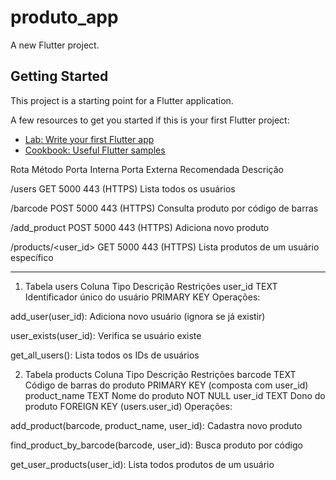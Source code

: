 # produto_app

A new Flutter project.

## Getting Started

This project is a starting point for a Flutter application.

A few resources to get you started if this is your first Flutter project:

- [Lab: Write your first Flutter app](https://docs.flutter.dev/get-started/codelab)
- [Cookbook: Useful Flutter samples](https://docs.flutter.dev/cookbook)


Rota	Método	Porta Interna	Porta Externa Recomendada	Descrição

/users	GET	5000	443 (HTTPS)	Lista todos os usuários

/barcode	POST	5000	443 (HTTPS)	Consulta produto por código de barras

/add_product	POST	5000	443 (HTTPS)	Adiciona novo produto

/products/<user_id>	GET	5000	443 (HTTPS)	Lista produtos de um usuário específico


------------------------

1. Tabela users
Coluna	Tipo	Descrição	Restrições
user_id	TEXT	Identificador único do usuário	PRIMARY KEY
Operações:

add_user(user_id): Adiciona novo usuário (ignora se já existir)

user_exists(user_id): Verifica se usuário existe

get_all_users(): Lista todos os IDs de usuários

2. Tabela products
Coluna	Tipo	Descrição	Restrições
barcode	TEXT	Código de barras do produto	PRIMARY KEY (composta com user_id)
product_name	TEXT	Nome do produto	NOT NULL
user_id	TEXT	Dono do produto	FOREIGN KEY (users.user_id)
Operações:

add_product(barcode, product_name, user_id): Cadastra novo produto

find_product_by_barcode(barcode, user_id): Busca produto por código

get_user_products(user_id): Lista todos produtos de um usuário

